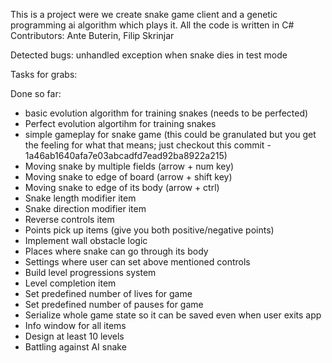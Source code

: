 This is a project were we create snake game client and a genetic programming ai algorithm which plays it.
All the code is written in C#
Contributors: Ante Buterin, Filip Skrinjar

Detected bugs:
unhandled exception when snake dies in test mode

Tasks for grabs:

Done so far: 
- basic evolution algorithm for training snakes (needs to be perfected)
- Perfect evolution algortihm for training snakes
- simple gameplay for snake game (this could be granulated but you get the feeling for what that means; just checkout this commit - 1a46ab1640afa7e03abcadfd7ead92ba8922a215)
- Moving snake by multiple fields (arrow + num key)
- Moving snake to edge of board (arrow + shift key)
- Moving snake to edge of its body (arrow + ctrl)
- Snake length modifier item
- Snake direction modifier item
- Reverse controls item
- Points pick up items (give you both positive/negative points)
- Implement wall obstacle logic
- Places where snake can go through its body
- Settings where user can set above mentioned controls
- Build level progressions system
- Level completion item
- Set predefined number of lives for game
- Set predefined number of pauses for game
- Serialize whole game state so it can be saved even when user exits app
- Info window for all items
- Design at least 10 levels
- Battling against AI snake
